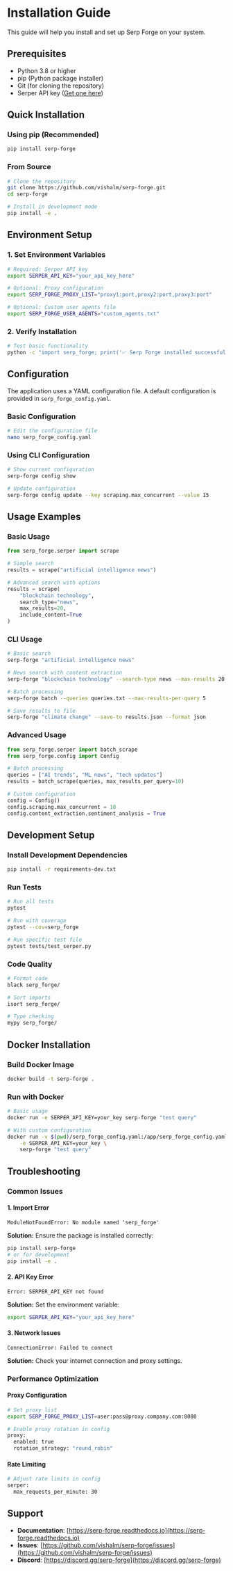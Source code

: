 # Installation Guide

This guide will help you install and set up Serp Forge on your system.

## Prerequisites

- Python 3.8 or higher
- pip (Python package installer)
- Git (for cloning the repository)
- Serper API key ([Get one here](https://serper.dev))

## Quick Installation

### Using pip (Recommended)

```bash
pip install serp-forge
```

### From Source

```bash
# Clone the repository
git clone https://github.com/vishalm/serp-forge.git
cd serp-forge

# Install in development mode
pip install -e .
```

## Environment Setup

### 1. Set Environment Variables

```bash
# Required: Serper API key
export SERPER_API_KEY="your_api_key_here"

# Optional: Proxy configuration
export SERP_FORGE_PROXY_LIST="proxy1:port,proxy2:port,proxy3:port"

# Optional: Custom user agents file
export SERP_FORGE_USER_AGENTS="custom_agents.txt"
```

### 2. Verify Installation

```bash
# Test basic functionality
python -c "import serp_forge; print('✅ Serp Forge installed successfully!')"
```

## Configuration

The application uses a YAML configuration file. A default configuration is provided in `serp_forge_config.yaml`.

### Basic Configuration

```bash
# Edit the configuration file
nano serp_forge_config.yaml
```

### Using CLI Configuration

```bash
# Show current configuration
serp-forge config show

# Update configuration
serp-forge config update --key scraping.max_concurrent --value 15
```

## Usage Examples

### Basic Usage

```python
from serp_forge.serper import scrape

# Simple search
results = scrape("artificial intelligence news")

# Advanced search with options
results = scrape(
    "blockchain technology",
    search_type="news",
    max_results=20,
    include_content=True
)
```

### CLI Usage

```bash
# Basic search
serp-forge "artificial intelligence news"

# News search with content extraction
serp-forge "blockchain technology" --search-type news --max-results 20 --include-content

# Batch processing
serp-forge batch --queries queries.txt --max-results-per-query 5

# Save results to file
serp-forge "climate change" --save-to results.json --format json
```

### Advanced Usage

```python
from serp_forge.serper import batch_scrape
from serp_forge.config import Config

# Batch processing
queries = ["AI trends", "ML news", "tech updates"]
results = batch_scrape(queries, max_results_per_query=10)

# Custom configuration
config = Config()
config.scraping.max_concurrent = 10
config.content_extraction.sentiment_analysis = True
```

## Development Setup

### Install Development Dependencies

```bash
pip install -r requirements-dev.txt
```

### Run Tests

```bash
# Run all tests
pytest

# Run with coverage
pytest --cov=serp_forge

# Run specific test file
pytest tests/test_serper.py
```

### Code Quality

```bash
# Format code
black serp_forge/

# Sort imports
isort serp_forge/

# Type checking
mypy serp_forge/
```

## Docker Installation

### Build Docker Image

```bash
docker build -t serp-forge .
```

### Run with Docker

```bash
# Basic usage
docker run -e SERPER_API_KEY=your_key serp-forge "test query"

# With custom configuration
docker run -v $(pwd)/serp_forge_config.yaml:/app/serp_forge_config.yaml \
    -e SERPER_API_KEY=your_key \
    serp-forge "test query"
```

## Troubleshooting

### Common Issues

#### 1. Import Error
```
ModuleNotFoundError: No module named 'serp_forge'
```

**Solution:** Ensure the package is installed correctly:
```bash
pip install serp-forge
# or for development
pip install -e .
```

#### 2. API Key Error
```
Error: SERPER_API_KEY not found
```

**Solution:** Set the environment variable:
```bash
export SERPER_API_KEY="your_api_key_here"
```

#### 3. Network Issues
```
ConnectionError: Failed to connect
```

**Solution:** Check your internet connection and proxy settings.

### Performance Optimization

#### Proxy Configuration
```bash
# Set proxy list
export SERP_FORGE_PROXY_LIST=user:pass@proxy.company.com:8080

# Enable proxy rotation in config
proxy:
  enabled: true
  rotation_strategy: "round_robin"
```

#### Rate Limiting
```bash
# Adjust rate limits in config
serper:
  max_requests_per_minute: 30
```

## Support

- **Documentation**: [https://serp-forge.readthedocs.io](https://serp-forge.readthedocs.io)
- **Issues**: [https://github.com/vishalm/serp-forge/issues](https://github.com/vishalm/serp-forge/issues)
- **Discord**: [https://discord.gg/serp-forge](https://discord.gg/serp-forge) 